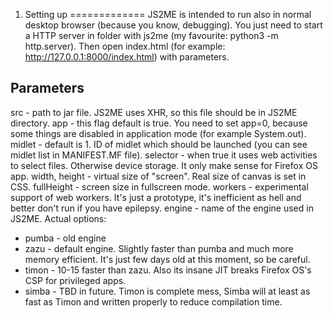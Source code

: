 1. Setting up
=============
JS2ME is intended to run also in normal desktop browser (because you know, debugging). You just need to start a HTTP server in folder with js2me (my favourite: python3 -m http.server). Then open index.html (for example: http://127.0.0.1:8000/index.html) with parameters.

Parameters
----------
src - path to jar file. JS2ME uses XHR, so this file should be in JS2ME directory.
app - this flag default is true. You need to set app=0, because some things are disabled in application mode (for example System.out).
midlet - default is 1. ID of midlet which should be launched (you can see midlet list in MANIFEST.MF file).
selector - when true it uses web activities to select files. Otherwise device storage. It only make sense for Firefox OS app.
width, height - virtual size of "screen". Real size of canvas is set in CSS.
fullHeight - screen size in fullscreen mode.
workers - experimental support of web workers. It's just a prototype, it's inefficient as hell and better don't run if you have epilepsy.
engine - name of the engine used in JS2ME. Actual options:
* pumba - old engine
* zazu - default engine. Slightly faster than pumba and much more memory efficient. It's just few days old at this moment, so be careful.
* timon - 10-15 faster than zazu. Also its insane JIT breaks Firefox OS's CSP for privileged apps.
* simba - TBD in future. Timon is complete mess, Simba will at least as fast as Timon and written properly to reduce compilation time.
